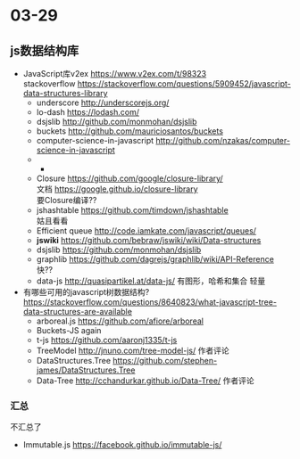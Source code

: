# 03-29
## js数据结构库
- JavaScript库v2ex https://www.v2ex.com/t/98323  
  stackoverflow https://stackoverflow.com/questions/5909452/javascript-data-structures-library
    - underscore http://underscorejs.org/
    - lo-dash https://lodash.com/
    - dsjslib http://github.com/monmohan/dsjslib
    - buckets http://github.com/mauriciosantos/buckets
    - computer-science-in-javascript http://github.com/nzakas/computer-science-in-javascript
    - - 
    - Closure https://github.com/google/closure-library/  
      文档 https://google.github.io/closure-library  
      要Closure编译??
    - jshashtable https://github.com/timdown/jshashtable  
      姑且看看
    - Efficient queue http://code.iamkate.com/javascript/queues/
    - **jswiki** https://github.com/bebraw/jswiki/wiki/Data-structures
    - dsjslib https://github.com/monmohan/dsjslib
    - graphlib https://github.com/dagrejs/graphlib/wiki/API-Reference  
      快??
    - data-js http://quasipartikel.at/data-js/
      有图形，哈希和集合 轻量
- 有哪些可用的javascript树数据结构? https://stackoverflow.com/questions/8640823/what-javascript-tree-data-structures-are-available  
  - arboreal.js https://github.com/afiore/arboreal
  - Buckets-JS again
  - t-js https://github.com/aaronj1335/t-js
  - TreeModel http://jnuno.com/tree-model-js/ 作者评论
  - DataStructures.Tree https://github.com/stephen-james/DataStructures.Tree
  - Data-Tree http://cchandurkar.github.io/Data-Tree/ 作者评论


### 汇总
不汇总了

- Immutable.js https://facebook.github.io/immutable-js/